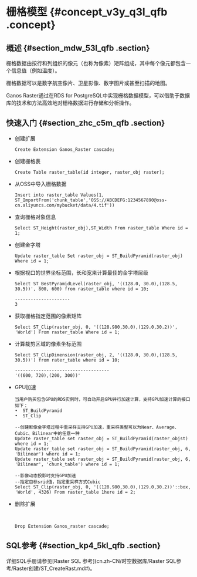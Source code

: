 # 栅格模型 {#concept_v3y_q3l_qfb .concept}

## 概述 {#section_mdw_53l_qfb .section}

栅格数据由按行和列组织的像元（也称为像素）矩阵组成，其中每个像元都包含一个信息值（例如温度）。

栅格数据可以是数字航空像片、卫星影像、数字图片或甚至扫描的地图。

Ganos Raster通过在RDS for PostgreSQL中实现栅格数据模型，可以借助于数据库的技术和方法高效地对栅格数据进行存储和分析操作。

## 快速入门 {#section_zhc_c5m_qfb .section}

-   创建扩展 

    ```
    Create Extension Ganos_Raster cascade;
    ```

-   创建栅格表

    ```
    Create Table raster_table(id integer, raster_obj raster);
    ```

-   从OSS中导入栅格数据

    ```
    Insert into raster_table Values(1, ST_ImportFrom('chunk_table','OSS://ABCDEFG:1234567890@oss-cn.aliyuncs.com/mybucket/data/4.tif'))
    ```

-   查询栅格对象信息

    ```
    Select ST_Height(raster_obj),ST_Width From raster_table Where id = 1;
    ```

-   创建金字塔

    ```
    Update raster_table Set raster_obj = ST_BuildPyramid(raster_obj) Where id = 1;
    ```

-   根据视口的世界坐标范围，长和宽来计算最佳的金字塔层级

    ```
    Select ST_BestPyramidLevel(raster_obj, '((128.0, 30.0),(128.5, 30.5))', 800, 600) from raster_table where id = 10;
    
    ---------------------
    3
    ```

-   获取栅格指定范围的像素矩阵

    ```
    Select ST_Clip(raster_obj, 0, '((128.980,30.0),(129.0,30.2))', 'World') From raster_table Where id = 1;
    ```

-   计算裁剪区域的像素坐标范围

    ```
    Select ST_ClipDimension(raster_obj, 2, '((128.0, 30.0),(128.5, 30.5))') from rater_table where id = 10;
    
    ------------------------------------
    '((600, 720),(200, 300))'
    ```

-   GPU加速

    ```
    当用户购买包含GPU的RDS实例时，可自动开启GPU并行加速计算，支持GPU加速计算的接口如下：
    •  ST_BuildPyramid
    •  ST_Clip
    
    --创建影像金字塔过程中重采样支持GPU加速，重采样类型可以为Near、Average、Cubic、Bilinear中的任意一种
    Update raster_table set raster_obj = ST_BuildPyramid(raster_objst) where id = 1;
    Update raster_table set raster_obj = ST_BuildPyramid(raster_obj, 6, 'Bilinear') where id = 1;
    Update raster_table set raster_obj = ST_BuildPyramid(raster_obj, 6, 'Bilinear', 'chunk_table') where id = 1;
    
    --影像动态投影时支持GPU加速
    --指定目标srid值，指定重采样方式Cubic
    Select ST_Clip(raster_obj, 0, '((128.980,30.0),(129.0,30.2))'::box, 'World', 4326) From raster_table 1here id = 2;
    ```

-   删除扩展

    ​

    ```
    Drop Extension Ganos_raster cascade;
    ```


## SQL参考 {#section_kp4_5kl_qfb .section}

详细SQL手册请参见[Raster SQL 参考](cn.zh-CN/时空数据库/Raster SQL参考/R​aster创建/ST_CreateRast.md#)。

